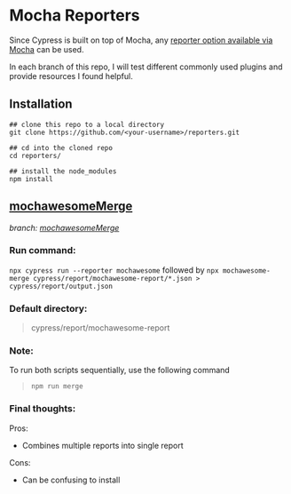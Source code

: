 # Mocha Reporters 

Since Cypress is built on top of Mocha, any [reporter option available via Mocha](https://mochajs.org/#reporters) can be used.

In each branch of this repo, I will test different commonly used plugins and provide resources I found helpful.

## Installation
```
## clone this repo to a local directory
git clone https://github.com/<your-username>/reporters.git

## cd into the cloned repo
cd reporters/

## install the node_modules
npm install
```

## [mochawesomeMerge](https://github.com/antontelesh/mochawesome-merge)
*branch: [mochawesomeMerge](https://github.com/conversaShawn/reporters/tree/mochawesomeMerge)*
### Run command:
`npx cypress run --reporter mochawesome` followed by
`npx mochawesome-merge cypress/report/mochawesome-report/*.json > cypress/report/output.json`
### Default directory:
> cypress/report/mochawesome-report

### Note:
To run both scripts sequentially, use the following command
> `npm run merge`

### Final thoughts:
Pros:
- Combines multiple reports into single report 

Cons:
- Can be confusing to install